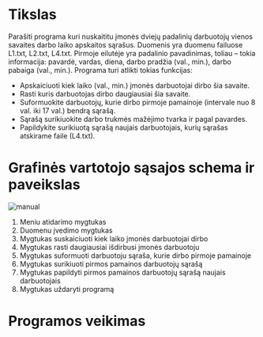 # Tikslas
Parašiti programa kuri nuskaititu įmonės dviejų padalinių darbuotojų vienos savaites darbo laiko apskaitos sąrašus. Duomenis yra duomenu failuose L1.txt, L2.txt, L4.txt. Pirmoje eilutėje yra padalinio pavadinimas, toliau – tokia informacija: pavardė, vardas, diena, darbo pradžia (val., min.), darbo pabaiga (val., min.).
Programa turi atlikti tokias funkcijas:
  - Apskaiciuoti kiek laiko (val., min.) įmonės darbuotojai dirbo šia savaite.
  - Rasti kuris darbuotojas dirbo daugiausiai šia savaite.
  - Suformuokite darbuotojų, kurie dirbo pirmoje pamainoje (intervale nuo 8 val. iki 17 val.) bendrą sąrašą.
  - Sąrašą surikiuokite darbo trukmės mažėjimo tvarka ir pagal pavardes.
  - Papildykite surikiuotą sąrašą naujais darbuotojais, kurių sąrašas atskirame faile (L4.txt).
# Grafinės vartotojo sąsajos schema ir paveikslas
![manual](https://user-images.githubusercontent.com/122387396/212961232-8bcbb82f-febb-4cc9-8f96-bd86877be223.png)
  1. Meniu atidarimo mygtukas                                    
  2. Duomenu įvedimo mygtukas
  3. Mygtukas suskaiciuoti kiek laiko įmonės darbuotojai dirbo
  4. Mygtukas rasti daugiausiai išdirbusi įmonės darbuotoju
  5. Mygtukas suformuoti darbuotoju sąraša, kurie dirbo pirmoje pamainoje
  6. Mygtukas surikiuoti pirmos pamainos darbuotojų sąrašą
  7. Mygtukas papildyti pirmos pamainos darbuotojų sąrašą naujais darbuotojais
  8. Mygtukas uždaryti programą
# Programos veikimas
